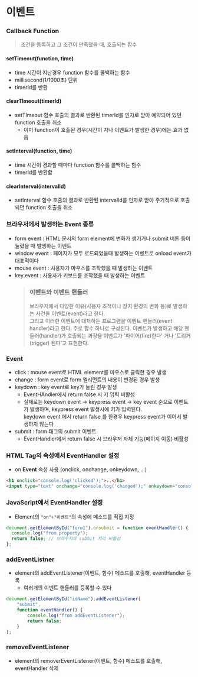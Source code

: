 이벤트
======
### Callback Function
> 조건을 등록하고 그 조건이 만족했을 때, 호출되는 함수
#### setTimeout(function, time)
+ time 시간이 지난경우 function 함수를 콜백하는 함수
+ millisecond(1/1000초) 단위
+ timerId를 반환
#### clearTImeout(timerId)
+ setTImeout 함수 호출의 결과로 반환된 timerId를 인자로 받아 예약되어 있던 function 호출을 취소
    - 이미 function이 호출된 경우(시간이 지나 이벤트가 발생한 경우)에는 효과 없음
#### setInterval(function, time)
+ time 시간이 경과할 때마다 function 함수를 콜백하는 함수
+ timerId를 반환함
#### clearInterval(intervalId)
+ setInterval 함수 호출의 결과로 반환된 intervalId를 인자로 받아 주기적으로 호출되던 function 호출을 취소
### 브라우저에서 발생하는 Event 종류
+ form event : HTML 문서의 form element에 변화가 생기거나 submit 버튼 등이 눌렸을 때 발생하는 이벤트
+ window event : 페이지가 모두 로드되었을때 발생하는 이벤트로 onload event가 대표적이다
+ mouse event : 사용자가 마우스를 조작했을 때 발생하는 이벤트
+ key event : 사용자가 키보드를 조작했을 때 발생하는 이벤트
    > ### **이벤트와 이벤트 핸들러**
    > 브라우저에서 다양한 이유(사용자 조작이나 장치 환경의 변화 등)로 발생하는 사건을 이벤트(event)라고 한다.  
    그리고 이러한 이벤트에 대처하는 프로그램을 이벤트 핸들러(event handler)라고 한다. 주로 함수 하나로 구성된다.
    > 이벤트가 발생하고 해당 핸들러(handler)가 호출되는 과정을 이벤트가 '파이어(fire)한다' 거나 '트리거(trigger) 된다'고 표현한다.
### Event
+ click : mouse event로 HTML element를 마우스로 클릭한 경우 발생
+ change : form event로 form 엘리먼트의 내용이 변경된 경우 발생
+ keydown : key event로 key가 눌린 경우 발생
    - EventHAndler에서 return false 시 키 입력 비활성
    - 실제로는 keydown event -> keypress event -> key event 순으로 이벤트가 발생하며, keypress event 발생시에 키가 입력된다.  
    keydown event 에서 return false 를 한경우 keypress event가 이어서 발생하지 않는다
+ submit : form 태그의 submit 이벤트
    - EventHandler에서 return false 시 브라우저 자체 기능(페이지 이동) 비활성
### HTML Tag의 속성에서 EventHandler 설정
+ on **Event** 속성 사용 (onclick, onchange, onkeydown, ...)  
```html
<h1 onclick="console.log('clicked');">..</h1>
<input type="text" onchange="console.log('changed');" onkeydown="console.log('typed');">
```
### JavaScript에서 EventHandler 설정
+ Element의 `"on"+"이벤트"`의 속성에 메소드를 직접 지정
```js
document.getElementById("form1").onsubmit = function eventHandler() {
  console.log("from property");
  return false; // 브라우저의 submit 처리 비활성
};
```
### addEventListner
+ element의 addEventListener(이벤트, 함수) 메소드를 호출해, eventHandler 등록
    - 여러개의 이벤트 핸들러를 등록할 수 있다
```js
document.getElementById("idName").addEventListener(
    "submit",
    function eventHandler() {
        console.log("from addEventListener");
        return false;
    }
);
```
### removeEventListener
+ element의 removerEventListener(이벤트, 함수) 메소드를 호출해, eventHandler 삭제